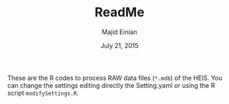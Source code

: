 ﻿---
title: "ReadMe"
author: "Majid Einian"
date: "July 21, 2015"
output: html_document
---

These are the R codes to process RAW data files (`*.mdb`) of the HEIS.
You can change the settings editing directly the Setting.yaml or using the 
R script `modifySettings.R`.
